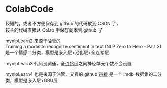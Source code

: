 # ColabCode
较短的，或者不方便保存到 github 的代码放到 CSDN 了，    
较长的代码直接从 Colab 中保存副本到 github 了

mynlpLearn2 来源于油管的   
Training a model to recognize sentiment in text (NLP Zero to Hero - Part 3) 
是一个情感二分类，模型是嵌入层+池化层+全连接层

mynlpLearn3 代码没调通，全连接层之间神经单元个数不会设置

mynlpLearn4 也是来源于油管，又看的 github
[链接](https://github.com/Hvass-Labs/TensorFlow-Tutorials/blob/master/20_Natural_Language_Processing.ipynb)
是一个 imdb 数据集的二分类，模型是嵌入层+GRU层

